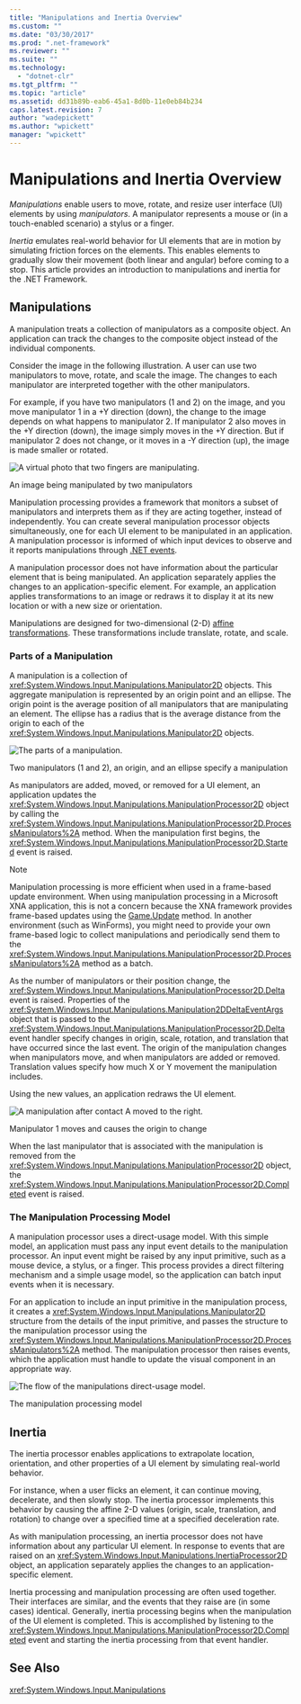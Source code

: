 ```yaml
---
title: "Manipulations and Inertia Overview"
ms.custom: ""
ms.date: "03/30/2017"
ms.prod: ".net-framework"
ms.reviewer: ""
ms.suite: ""
ms.technology: 
  - "dotnet-clr"
ms.tgt_pltfrm: ""
ms.topic: "article"
ms.assetid: dd31b89b-eab6-45a1-8d0b-11e0eb84b234
caps.latest.revision: 7
author: "wadepickett"
ms.author: "wpickett"
manager: "wpickett"
---
```

# Manipulations and Inertia Overview
*Manipulations* enable users to move, rotate, and resize user interface (UI) elements by using *manipulators*. A manipulator represents a mouse or (in a touch-enabled scenario) a stylus or a finger.  
  
 *Inertia* emulates real-world behavior for UI elements that are in motion by simulating friction forces on the elements. This enables elements to gradually slow their movement (both linear and angular) before coming to a stop. This article provides an introduction to manipulations and inertia for the .NET Framework.  
  
## Manipulations  
 A manipulation treats a collection of manipulators as a composite object. An application can track the changes to the composite object instead of the individual components.  
  
 Consider the image in the following illustration. A user can use two manipulators to move, rotate, and scale the image. The changes to each manipulator are interpreted together with the other manipulators.  
  
 For example, if you have two manipulators (1 and 2) on the image, and you move manipulator 1 in a +Y direction (down), the change to the image depends on what happens to manipulator 2. If manipulator 2 also moves in the +Y direction (down), the image simply moves in the +Y direction. But if manipulator 2 does not change, or it moves in a -Y direction (up), the image is made smaller or rotated.  
  
 ![A virtual photo that two fingers are manipulating.](../../../docs/framework/common-client-technologies/media/manipulation-resize.png "Manipulation_Resize")  
  
 An image being manipulated by two manipulators  
  
 Manipulation processing provides a framework that monitors a subset of manipulators and interprets them as if they are acting together, instead of independently. You can create several manipulation processor objects simultaneously, one for each UI element to be manipulated in an application. A manipulation processor is informed of which input devices to observe and it reports manipulations through [.NET events](http://msdn.microsoft.com/library/17sde2xt.aspx).  
  
 A manipulation processor does not have information about the particular element that is being manipulated. An application separately applies the changes to an application-specific element. For example, an application applies transformations to an image or redraws it to display it at its new location or with a new size or orientation.  
  
 Manipulations are designed for two-dimensional (2-D) [affine transformations](http://msdn.microsoft.com/library/ms533810\(VS.85\).aspx). These transformations include translate, rotate, and scale.  
  
### Parts of a Manipulation  
 A manipulation is a collection of <xref:System.Windows.Input.Manipulations.Manipulator2D> objects. This aggregate manipulation is represented by an origin point and an ellipse. The origin point is the average position of all manipulators that are manipulating an element. The ellipse has a radius that is the average distance from the origin to each of the <xref:System.Windows.Input.Manipulations.Manipulator2D> objects.  
  
 ![The parts of a manipulation.](../../../docs/framework/common-client-technologies/media/manipulation-definition.png "Manipulation_Definition")  
  
 Two manipulators (1 and 2), an origin, and an ellipse specify a manipulation  
  
 As manipulators are added, moved, or removed for a UI element, an application updates the <xref:System.Windows.Input.Manipulations.ManipulationProcessor2D> object by calling the <xref:System.Windows.Input.Manipulations.ManipulationProcessor2D.ProcessManipulators%2A> method. When the manipulation first begins, the <xref:System.Windows.Input.Manipulations.ManipulationProcessor2D.Started> event is raised.  
  
> [!NOTE]
>  Manipulation processing is more efficient when used in a frame-based update environment. When using manipulation processing in a Microsoft XNA application, this is not a concern because the XNA framework provides frame-based updates using the [Game.Update](http://msdn.microsoft.com/library/microsoft.xna.framework.game.update.aspx) method. In another environment (such as WinForms), you might need to provide your own frame-based logic to collect manipulations and periodically send them to the <xref:System.Windows.Input.Manipulations.ManipulationProcessor2D.ProcessManipulators%2A> method as a batch.  
  
 As the number of manipulators or their position change, the <xref:System.Windows.Input.Manipulations.ManipulationProcessor2D.Delta> event is raised. Properties of the <xref:System.Windows.Input.Manipulations.Manipulation2DDeltaEventArgs> object that is passed to the <xref:System.Windows.Input.Manipulations.ManipulationProcessor2D.Delta> event handler specify changes in origin, scale, rotation, and translation that have occurred since the last event. The origin of the manipulation changes when manipulators move, and when manipulators are added or removed. Translation values specify how much X or Y movement the manipulation includes.  
  
 Using the new values, an application redraws the UI element.  
  
 ![A manipulation after contact A moved to the right.](../../../docs/framework/common-client-technologies/media/manipulation-changed.png "Manipulation_Changed")  
  
 Manipulator 1 moves and causes the origin to change  
  
 When the last manipulator that is associated with the manipulation is removed from the <xref:System.Windows.Input.Manipulations.ManipulationProcessor2D> object, the <xref:System.Windows.Input.Manipulations.ManipulationProcessor2D.Completed> event is raised.  
  
### The Manipulation Processing Model  
 A manipulation processor uses a direct-usage model. With this simple model, an application must pass any input event details to the manipulation processor. An input event might be raised by any input primitive, such as a mouse device, a stylus, or a finger. This process provides a direct filtering mechanism and a simple usage model, so the application can batch input events when it is necessary.  
  
 For an application to include an input primitive in the manipulation process, it creates a <xref:System.Windows.Input.Manipulations.Manipulator2D> structure from the details of the input primitive, and passes the structure to the manipulation processor using the <xref:System.Windows.Input.Manipulations.ManipulationProcessor2D.ProcessManipulators%2A> method. The manipulation processor then raises events, which the application must handle to update the visual component in an appropriate way.  
  
 ![The flow of the manipulations direct&#45;usage model.](../../../docs/framework/common-client-technologies/media/manipulation-flow.png "Manipulation_Flow")  
  
 The manipulation processing model  
  
## Inertia  
 The inertia processor enables applications to extrapolate location, orientation, and other properties of a UI element by simulating real-world behavior.  
  
 For instance, when a user flicks an element, it can continue moving, decelerate, and then slowly stop. The inertia processor implements this behavior by causing the affine 2-D values (origin, scale, translation, and rotation) to change over a specified time at a specified deceleration rate.  
  
 As with manipulation processing, an inertia processor does not have information about any particular UI element. In response to events that are raised on an <xref:System.Windows.Input.Manipulations.InertiaProcessor2D> object, an application separately applies the changes to an application-specific element.  
  
 Inertia processing and manipulation processing are often used together. Their interfaces are similar, and the events that they raise are (in some cases) identical. Generally, inertia processing begins when the manipulation of the UI element is completed. This is accomplished by listening to the <xref:System.Windows.Input.Manipulations.ManipulationProcessor2D.Completed> event and starting the inertia processing from that event handler.  
  
## See Also  
 <xref:System.Windows.Input.Manipulations>
